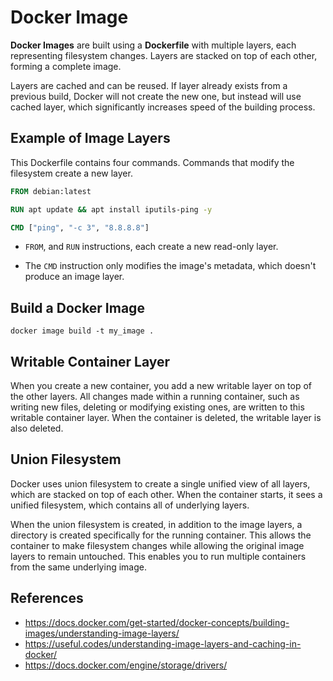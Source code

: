 # Docker Image

**Docker Images** are built using a **Dockerfile** with multiple layers, each representing filesystem changes. Layers are stacked on top of each other, forming a complete image.

Layers are cached and can be reused. If layer already exists from a previous build, Docker will not create the new one, but instead will use cached layer, which significantly increases speed of the building process.

## Example of Image Layers

This Dockerfile contains four commands. Commands that modify the filesystem create a new layer.

```Dockerfile
FROM debian:latest

RUN apt update && apt install iputils-ping -y

CMD ["ping", "-c 3", "8.8.8.8"]
```

* `FROM`, and `RUN` instructions, each create a new read-only layer.
- The `CMD` instruction only modifies the image's metadata, which doesn't produce an image layer.

## Build a Docker Image

`docker image build -t my_image .`

## Writable Container Layer

When you create a new container, you add a new writable layer on top of the other layers. All changes made within a running container, such as writing new files, deleting or modifying existing ones, are written to this writable container layer. When the container is deleted, the writable layer is also deleted.

## Union Filesystem

Docker uses union filesystem to create a single unified view of all layers, which are stacked on top of each other. When the container starts, it sees a unified filesystem, which contains all of underlying layers.

When the union filesystem is created, in addition to the image layers, a directory is created specifically for the running container. This allows the container to make filesystem changes while allowing the original image layers to remain untouched. This enables you to run multiple containers from the same underlying image.

## References

* <https://docs.docker.com/get-started/docker-concepts/building-images/understanding-image-layers/>
* <https://useful.codes/understanding-image-layers-and-caching-in-docker/>
* <https://docs.docker.com/engine/storage/drivers/>
